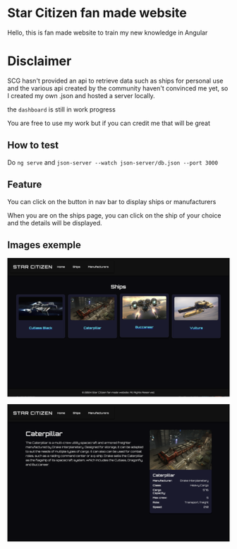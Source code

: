# Star Citizen fan made website

Hello, this is fan made website to train my new knowledge in Angular

# Disclaimer

SCG hasn't provided an api to retrieve data such as ships for personal use and the various api created by the community haven't convinced me yet, so I created my own .json and hosted a server locally.

the `dashboard` is still in work progress

You are free to use my work but if you can credit me that will be great

## How to test

Do `ng serve` and `json-server --watch json-server/db.json --port 3000` 

## Feature

You can click on the button in nav bar to display ships or manufacturers

When you are on the ships page, you can click on the ship of your choice and the details will be displayed.

## Images exemple

![Ships Page](star_citizen_website_fan_made/markdown-images/ships_page.png)

![Ship details](star_citizen_website_fan_made/markdown-images/ship_details.png)